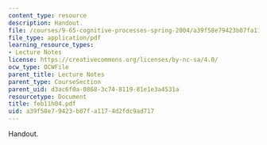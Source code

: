```yaml
---
content_type: resource
description: Handout.
file: /courses/9-65-cognitive-processes-spring-2004/a39f58e79423b07fa1174d2fdc9ad717_feb11h04.pdf
file_type: application/pdf
learning_resource_types:
- Lecture Notes
license: https://creativecommons.org/licenses/by-nc-sa/4.0/
ocw_type: OCWFile
parent_title: Lecture Notes
parent_type: CourseSection
parent_uid: d3ac6f0a-0868-3c74-8119-81e1e3a4531a
resourcetype: Document
title: feb11h04.pdf
uid: a39f58e7-9423-b07f-a117-4d2fdc9ad717
---
```

Handout.